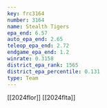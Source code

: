 ```yaml
---
key: frc3164
number: 3164
name: Stealth Tigers
epa_end: 6.57
auto_epa_end: 2.65
teleop_epa_end: 2.72
endgame_epa_end: 1.2
winrate: 0.3158
district_epa_rank: 1565
district_epa_percentile: 0.131
type: Team
---
```

[[2024flor]]
[[2024flta]]
